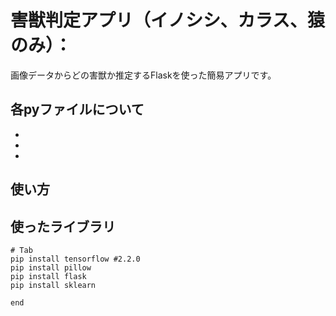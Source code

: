 # 害獣判定アプリ（イノシシ、カラス、猿のみ）：<br>
画像データからどの害獣か推定するFlaskを使った簡易アプリです。



## 各pyファイルについて
- 
-
-

## 使い方  

## 使ったライブラリ
    # Tab
    pip install tensorflow #2.2.0
    pip install pillow
    pip install flask
    pip install sklearn

    end
